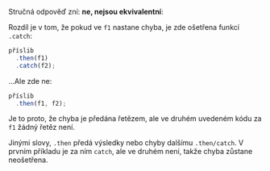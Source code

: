 Stručná odpověď zní: **ne, nejsou ekvivalentní**:

Rozdíl je v tom, že pokud ve `f1` nastane chyba, je zde ošetřena funkcí `.catch`:

```js run
příslib
  .then(f1)
  .catch(f2);
```

...Ale zde ne:

```js run
příslib
  .then(f1, f2);
```

Je to proto, že chyba je předána řetězem, ale ve druhém uvedeném kódu za `f1` žádný řetěz není.

Jinými slovy, `.then` předá výsledky nebo chyby dalšímu `.then/catch`. V prvním příkladu je za ním `catch`, ale ve druhém není, takže chyba zůstane neošetřena.
